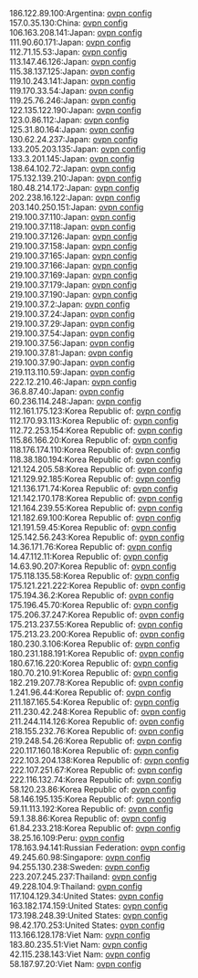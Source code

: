 186.122.89.100:Argentina: [ovpn config](vpn/186_122_89_100.ovpn)  
157.0.35.130:China: [ovpn config](vpn/157_0_35_130.ovpn)  
106.163.208.141:Japan: [ovpn config](vpn/106_163_208_141.ovpn)  
111.90.60.171:Japan: [ovpn config](vpn/111_90_60_171.ovpn)  
112.71.15.53:Japan: [ovpn config](vpn/112_71_15_53.ovpn)  
113.147.46.126:Japan: [ovpn config](vpn/113_147_46_126.ovpn)  
115.38.137.125:Japan: [ovpn config](vpn/115_38_137_125.ovpn)  
119.10.243.141:Japan: [ovpn config](vpn/119_10_243_141.ovpn)  
119.170.33.54:Japan: [ovpn config](vpn/119_170_33_54.ovpn)  
119.25.76.246:Japan: [ovpn config](vpn/119_25_76_246.ovpn)  
122.135.122.190:Japan: [ovpn config](vpn/122_135_122_190.ovpn)  
123.0.86.112:Japan: [ovpn config](vpn/123_0_86_112.ovpn)  
125.31.80.164:Japan: [ovpn config](vpn/125_31_80_164.ovpn)  
130.62.24.237:Japan: [ovpn config](vpn/130_62_24_237.ovpn)  
133.205.203.135:Japan: [ovpn config](vpn/133_205_203_135.ovpn)  
133.3.201.145:Japan: [ovpn config](vpn/133_3_201_145.ovpn)  
138.64.102.72:Japan: [ovpn config](vpn/138_64_102_72.ovpn)  
175.132.139.210:Japan: [ovpn config](vpn/175_132_139_210.ovpn)  
180.48.214.172:Japan: [ovpn config](vpn/180_48_214_172.ovpn)  
202.238.16.122:Japan: [ovpn config](vpn/202_238_16_122.ovpn)  
203.140.250.151:Japan: [ovpn config](vpn/203_140_250_151.ovpn)  
219.100.37.110:Japan: [ovpn config](vpn/219_100_37_110.ovpn)  
219.100.37.118:Japan: [ovpn config](vpn/219_100_37_118.ovpn)  
219.100.37.126:Japan: [ovpn config](vpn/219_100_37_126.ovpn)  
219.100.37.158:Japan: [ovpn config](vpn/219_100_37_158.ovpn)  
219.100.37.165:Japan: [ovpn config](vpn/219_100_37_165.ovpn)  
219.100.37.166:Japan: [ovpn config](vpn/219_100_37_166.ovpn)  
219.100.37.169:Japan: [ovpn config](vpn/219_100_37_169.ovpn)  
219.100.37.179:Japan: [ovpn config](vpn/219_100_37_179.ovpn)  
219.100.37.190:Japan: [ovpn config](vpn/219_100_37_190.ovpn)  
219.100.37.2:Japan: [ovpn config](vpn/219_100_37_2.ovpn)  
219.100.37.24:Japan: [ovpn config](vpn/219_100_37_24.ovpn)  
219.100.37.29:Japan: [ovpn config](vpn/219_100_37_29.ovpn)  
219.100.37.54:Japan: [ovpn config](vpn/219_100_37_54.ovpn)  
219.100.37.56:Japan: [ovpn config](vpn/219_100_37_56.ovpn)  
219.100.37.81:Japan: [ovpn config](vpn/219_100_37_81.ovpn)  
219.100.37.90:Japan: [ovpn config](vpn/219_100_37_90.ovpn)  
219.113.110.59:Japan: [ovpn config](vpn/219_113_110_59.ovpn)  
222.12.210.46:Japan: [ovpn config](vpn/222_12_210_46.ovpn)  
36.8.87.40:Japan: [ovpn config](vpn/36_8_87_40.ovpn)  
60.236.114.248:Japan: [ovpn config](vpn/60_236_114_248.ovpn)  
112.161.175.123:Korea Republic of: [ovpn config](vpn/112_161_175_123.ovpn)  
112.170.93.113:Korea Republic of: [ovpn config](vpn/112_170_93_113.ovpn)  
112.72.253.154:Korea Republic of: [ovpn config](vpn/112_72_253_154.ovpn)  
115.86.166.20:Korea Republic of: [ovpn config](vpn/115_86_166_20.ovpn)  
118.176.174.110:Korea Republic of: [ovpn config](vpn/118_176_174_110.ovpn)  
118.38.180.194:Korea Republic of: [ovpn config](vpn/118_38_180_194.ovpn)  
121.124.205.58:Korea Republic of: [ovpn config](vpn/121_124_205_58.ovpn)  
121.129.92.185:Korea Republic of: [ovpn config](vpn/121_129_92_185.ovpn)  
121.136.171.74:Korea Republic of: [ovpn config](vpn/121_136_171_74.ovpn)  
121.142.170.178:Korea Republic of: [ovpn config](vpn/121_142_170_178.ovpn)  
121.164.239.55:Korea Republic of: [ovpn config](vpn/121_164_239_55.ovpn)  
121.182.69.100:Korea Republic of: [ovpn config](vpn/121_182_69_100.ovpn)  
121.191.59.45:Korea Republic of: [ovpn config](vpn/121_191_59_45.ovpn)  
125.142.56.243:Korea Republic of: [ovpn config](vpn/125_142_56_243.ovpn)  
14.36.171.76:Korea Republic of: [ovpn config](vpn/14_36_171_76.ovpn)  
14.47.112.11:Korea Republic of: [ovpn config](vpn/14_47_112_11.ovpn)  
14.63.90.207:Korea Republic of: [ovpn config](vpn/14_63_90_207.ovpn)  
175.118.135.58:Korea Republic of: [ovpn config](vpn/175_118_135_58.ovpn)  
175.121.221.222:Korea Republic of: [ovpn config](vpn/175_121_221_222.ovpn)  
175.194.36.2:Korea Republic of: [ovpn config](vpn/175_194_36_2.ovpn)  
175.196.45.70:Korea Republic of: [ovpn config](vpn/175_196_45_70.ovpn)  
175.206.37.247:Korea Republic of: [ovpn config](vpn/175_206_37_247.ovpn)  
175.213.237.55:Korea Republic of: [ovpn config](vpn/175_213_237_55.ovpn)  
175.213.23.200:Korea Republic of: [ovpn config](vpn/175_213_23_200.ovpn)  
180.230.3.106:Korea Republic of: [ovpn config](vpn/180_230_3_106.ovpn)  
180.231.188.191:Korea Republic of: [ovpn config](vpn/180_231_188_191.ovpn)  
180.67.16.220:Korea Republic of: [ovpn config](vpn/180_67_16_220.ovpn)  
180.70.210.91:Korea Republic of: [ovpn config](vpn/180_70_210_91.ovpn)  
182.219.207.78:Korea Republic of: [ovpn config](vpn/182_219_207_78.ovpn)  
1.241.96.44:Korea Republic of: [ovpn config](vpn/1_241_96_44.ovpn)  
211.187.165.54:Korea Republic of: [ovpn config](vpn/211_187_165_54.ovpn)  
211.230.42.248:Korea Republic of: [ovpn config](vpn/211_230_42_248.ovpn)  
211.244.114.126:Korea Republic of: [ovpn config](vpn/211_244_114_126.ovpn)  
218.155.232.76:Korea Republic of: [ovpn config](vpn/218_155_232_76.ovpn)  
219.248.54.26:Korea Republic of: [ovpn config](vpn/219_248_54_26.ovpn)  
220.117.160.18:Korea Republic of: [ovpn config](vpn/220_117_160_18.ovpn)  
222.103.204.138:Korea Republic of: [ovpn config](vpn/222_103_204_138.ovpn)  
222.107.251.67:Korea Republic of: [ovpn config](vpn/222_107_251_67.ovpn)  
222.116.132.74:Korea Republic of: [ovpn config](vpn/222_116_132_74.ovpn)  
58.120.23.86:Korea Republic of: [ovpn config](vpn/58_120_23_86.ovpn)  
58.146.195.135:Korea Republic of: [ovpn config](vpn/58_146_195_135.ovpn)  
59.11.113.192:Korea Republic of: [ovpn config](vpn/59_11_113_192.ovpn)  
59.1.38.86:Korea Republic of: [ovpn config](vpn/59_1_38_86.ovpn)  
61.84.233.218:Korea Republic of: [ovpn config](vpn/61_84_233_218.ovpn)  
38.25.16.109:Peru: [ovpn config](vpn/38_25_16_109.ovpn)  
178.163.94.141:Russian Federation: [ovpn config](vpn/178_163_94_141.ovpn)  
49.245.60.98:Singapore: [ovpn config](vpn/49_245_60_98.ovpn)  
94.255.130.238:Sweden: [ovpn config](vpn/94_255_130_238.ovpn)  
223.207.245.237:Thailand: [ovpn config](vpn/223_207_245_237.ovpn)  
49.228.104.9:Thailand: [ovpn config](vpn/49_228_104_9.ovpn)  
117.104.129.34:United States: [ovpn config](vpn/117_104_129_34.ovpn)  
163.182.174.159:United States: [ovpn config](vpn/163_182_174_159.ovpn)  
173.198.248.39:United States: [ovpn config](vpn/173_198_248_39.ovpn)  
98.42.170.253:United States: [ovpn config](vpn/98_42_170_253.ovpn)  
113.166.128.178:Viet Nam: [ovpn config](vpn/113_166_128_178.ovpn)  
183.80.235.51:Viet Nam: [ovpn config](vpn/183_80_235_51.ovpn)  
42.115.238.143:Viet Nam: [ovpn config](vpn/42_115_238_143.ovpn)  
58.187.97.20:Viet Nam: [ovpn config](vpn/58_187_97_20.ovpn)  

